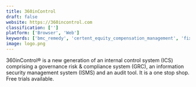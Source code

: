 ```yaml
---
title: 360inControl
draft: false 
website: https://360incontrol.com
classification: ['']
platform: ['Browser', 'Web']
keywords: ['bmc_remedy', 'certent_equity_compensation_management', 'fixnix', 'flyway', 'fullcontact', 'hubble', 'ideagen_covalent', 'insideview', 'logicgate', 'metricstream', 'people_data_labs', 'pipl', 'rsa_archer', 'sap_grc', 'standardfusion', 'transcend', 'vcomply', 'cammsrisk', 'eramba']
image: logo.png
---
```

360inControl® is a new generation of an internal control system (ICS) comprising a governance risk & compliance system (GRC), an information security management system (ISMS) and an audit tool. It is a one stop shop. Free trials available.